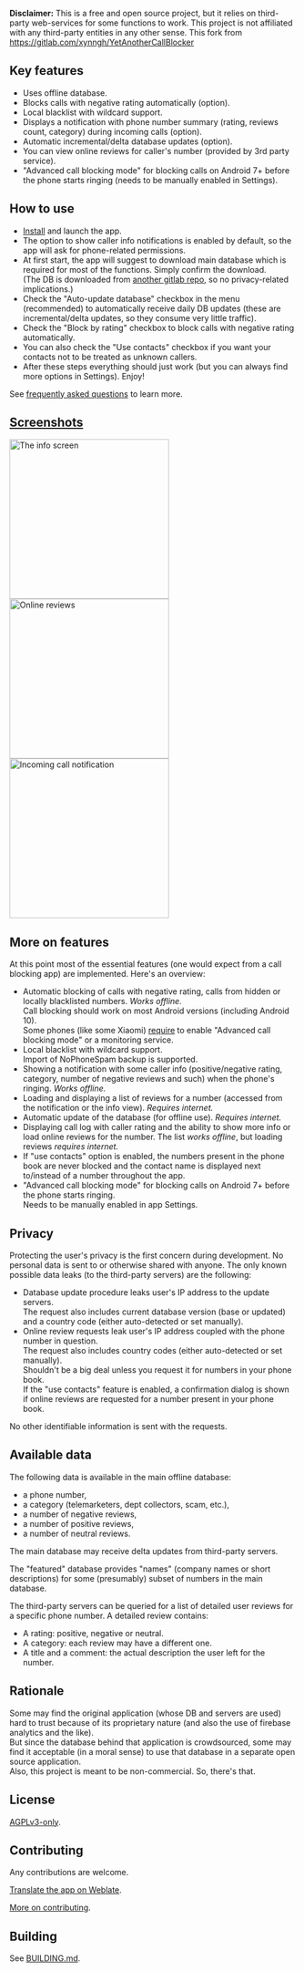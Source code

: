 **Disclaimer:** This is a free and open source project, but it relies on third-party web-services for some functions to work. This project is not affiliated with any third-party entities in any other sense.
This fork from https://gitlab.com/xynngh/YetAnotherCallBlocker




## Key features

* Uses offline database.
* Blocks calls with negative rating automatically (option).
* Local blacklist with wildcard support.
* Displays a notification with phone number summary (rating, reviews count, category) during incoming calls (option).
* Automatic incremental/delta database updates (option).
* You can view online reviews for caller's number (provided by 3rd party service).
* "Advanced call blocking mode" for blocking calls on Android 7+ before the phone starts ringing (needs to be manually enabled in Settings).


## How to use

* [Install](https://f-droid.org/app/dummydomain.yetanothercallblocker) and launch the app.
* The option to show caller info notifications is enabled by default, so the app will ask for phone-related permissions.
* At first start, the app will suggest to download main database which is required for most of the functions. Simply confirm the download.  
  (The DB is downloaded from [another gitlab repo](https://gitlab.com/xynngh/YetAnotherCallBlocker_data), so no privacy-related implications.)
* Check the "Auto-update database" checkbox in the menu (recommended) to automatically receive daily DB updates (these are incremental/delta updates, so they consume very little traffic).
* Check the "Block by rating" checkbox to block calls with negative rating automatically.
* You can also check the "Use contacts" checkbox if you want your contacts not to be treated as unknown callers.
* After these steps everything should just work (but you can always find more options in Settings). Enjoy!

See [frequently asked questions](FAQ.md) to learn more.


## [Screenshots](fastlane/metadata/android/en-US/images/phoneScreenshots/)

<img src="fastlane/metadata/android/en-US/images/phoneScreenshots/2.png" alt="The info screen" width="280"/>
<img src="fastlane/metadata/android/en-US/images/phoneScreenshots/3.png" alt="Online reviews" width="280"/>
<img src="fastlane/metadata/android/en-US/images/phoneScreenshots/4.png" alt="Incoming call notification" width="280"/>


## More on features

At this point most of the essential features (one would expect from a call blocking app) are implemented. Here's an overview:

* Automatic blocking of calls with negative rating, calls from hidden or locally blacklisted numbers. *Works offline.*  
  Call blocking should work on most Android versions (including Android 10).  
  Some phones (like some Xiaomi) [require](https://gitlab.com/xynngh/YetAnotherCallBlocker/-/issues/12) to enable "Advanced call blocking mode" or a monitoring service.
* Local blacklist with wildcard support.  
  Import of NoPhoneSpam backup is supported.
* Showing a notification with some caller info (positive/negative rating, category, number of negative reviews and such) when the phone's ringing. *Works offline.*
* Loading and displaying a list of reviews for a number (accessed from the notification or the info view). *Requires internet.*
* Automatic update of the database (for offline use). *Requires internet.*
* Displaying call log with caller rating and the ability to show more info or load online reviews for the number. The list *works offline*, but loading reviews *requires internet.*
* If "use contacts" option is enabled, the numbers present in the phone book are never blocked and the contact name is displayed next to/instead of a number throughout the app.
* "Advanced call blocking mode" for blocking calls on Android 7+ before the phone starts ringing.  
  Needs to be manually enabled in app Settings.


## Privacy

Protecting the user's privacy is the first concern during development. No personal data is sent to or otherwise shared with anyone.
The only known possible data leaks (to the third-party servers) are the following:

* Database update procedure leaks user's IP address to the update servers.  
  The request also includes current database version (base or updated)  
  and a country code (either auto-detected or set manually).
* Online review requests leak user's IP address coupled with the phone number in question.  
  The request also includes country codes (either auto-detected or set manually).  
  Shouldn't be a big deal unless you request it for numbers in your phone book.  
  If the "use contacts" feature is enabled, a confirmation dialog is shown if online reviews are requested for a number present in your phone book.

No other identifiable information is sent with the requests.


## Available data

The following data is available in the main offline database:

* a phone number,
* a category (telemarketers, dept collectors, scam, etc.),
* a number of negative reviews,
* a number of positive reviews,
* a number of neutral reviews.

The main database may receive delta updates from third-party servers.

The "featured" database provides "names" (company names or short descriptions) for some (presumably) subset of numbers in the main database.

The third-party servers can be queried for a list of detailed user reviews for a specific phone number.
A detailed review contains:

* A rating: positive, negative or neutral.
* A category: each review may have a different one.
* A title and a comment: the actual description the user left for the number.


## Rationale

Some may find the original application (whose DB and servers are used) hard to trust because of its proprietary nature (and also the use of firebase analytics and the like).  
But since the database behind that application is crowdsourced, some may find it acceptable (in a moral sense) to use that database in a separate open source application.  
Also, this project is meant to be non-commercial. So, there's that.


## License

[AGPLv3-only](https://www.gnu.org/licenses/agpl-3.0.en.html).


## Contributing

Any contributions are welcome.

[Translate the app on Weblate](https://hosted.weblate.org/engage/yet-another-call-blocker/).

[More on contributing](CONTRIBUTING.md).


## Building

See [BUILDING.md](BUILDING.md).
